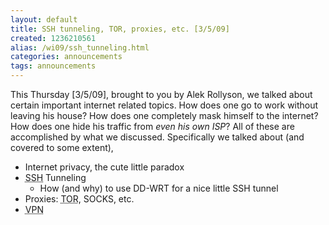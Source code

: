 ```yaml
---
layout: default
title: SSH tunneling, TOR, proxies, etc. [3/5/09]
created: 1236210561
alias: /wi09/ssh_tunneling.html
categories: announcements
tags: announcements
---
```

This Thursday [3/5/09], brought to you by Alek Rollyson, we talked about certain important internet related topics. How does one go to work without leaving his house? How does one completely mask himself to the internet? How does one hide his traffic from _even his own ISP_? All of these are accomplished by what we discussed. Specifically we talked about (and covered to some extent),

*   Internet privacy, the cute little paradox
*   <abbr title="Secure Shell">SSH</abbr> Tunneling
    *   How (and why) to use DD-WRT for a nice little SSH tunnel
*   Proxies: <abbr title="The Onion Router">TOR</abbr>, SOCKS, etc.
*   <abbr title="Virtual Private Network">VPN</abbr>
